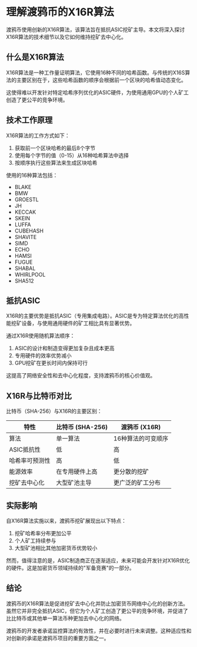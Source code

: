 # 理解渡鸦币的X16R算法

渡鸦币使用创新的X16R算法，该算法旨在抵抗ASIC挖矿主导。本文将深入探讨X16R算法的技术细节以及它如何维持挖矿去中心化。

## 什么是X16R算法

X16R算法是一种工作量证明算法，它使用16种不同的哈希函数。与传统的X16S算法的主要区别在于，这些哈希函数的顺序会根据前一个区块的哈希值动态变化。

这使得难以开发针对特定哈希序列优化的ASIC硬件，为使用通用GPU的个人矿工创造了更公平的竞争环境。

## 技术工作原理

X16R算法的工作方式如下：

1. 获取前一个区块哈希的最后8个字节
2. 使用每个字节的值（0-15）从16种哈希算法中选择
3. 按顺序执行这些算法来生成区块哈希

使用的16种算法包括：

- BLAKE
- BMW
- GROESTL
- JH
- KECCAK
- SKEIN
- LUFFA
- CUBEHASH
- SHAVITE
- SIMD
- ECHO
- HAMSI
- FUGUE
- SHABAL
- WHIRLPOOL
- SHA512

## 抵抗ASIC

X16R的主要优势是抵抗ASIC（专用集成电路）。ASIC是专为特定算法优化的高性能挖矿设备，与使用通用硬件的矿工相比具有显著优势。

通过X16R使用随机算法顺序：

1. ASIC的设计和制造变得更加复杂且成本更高
2. 专用硬件的效率优势减小
3. GPU挖矿在更长时间内保持可行

这提高了网络安全性和去中心化程度，支持渡鸦币的核心价值观。

## X16R与比特币对比

比特币（SHA-256）与X16R的主要区别：

| 特性 | 比特币 (SHA-256) | 渡鸦币 (X16R) |
|------|-----------------|--------------|
| 算法 | 单一算法 | 16种算法的可变顺序 |
| ASIC抵抗性 | 低 | 高 |
| 哈希率可预测性 | 高 | 低 |
| 能源效率 | 在专用硬件上高 | 更分散的挖矿 |
| 挖矿去中心化 | 大型矿池主导 | 更广泛的矿工分布 |

## 实际影响

自X16R算法实施以来，渡鸦币挖矿展现出以下特点：

1. 挖矿哈希率分布更加公平
2. 个人矿工持续参与
3. 大型矿池相比其他加密货币优势较小

然而，值得注意的是，ASIC制造商正在逐渐适应，未来可能会开发针对X16R优化的硬件。这是加密货币领域持续的"军备竞赛"的一部分。

## 结论

渡鸦币的X16R算法是促进挖矿去中心化并防止加密货币网络中心化的创新方法。虽然它并非完全抵抗ASIC，但它为个人矿工创造了更公平的竞争环境，并促进了比比特币或其他单一算法币种更加去中心化的网络。

渡鸦币的开发者承诺监控算法的有效性，并在必要时进行未来调整。这种适应性和对创新的承诺是渡鸦币项目的重要方面之一。 